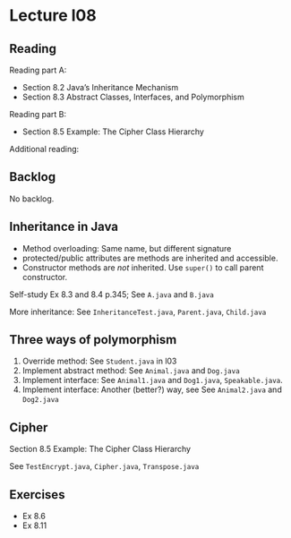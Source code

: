 # Lecture l08

## Reading
Reading part A:
- Section 8.2 Java’s Inheritance Mechanism
- Section 8.3 Abstract Classes, Interfaces, and Polymorphism


Reading part B:
- Section 8.5 Example: The Cipher Class Hierarchy


Additional reading:  


## Backlog
No backlog.

## Inheritance in Java
- Method overloading: Same name, but different signature
- protected/public attributes are methods are inherited and accessible.
- Constructor methods are *not* inherited. Use `super()` to call parent constructor.


Self-study Ex 8.3 and 8.4 p.345; See `A.java` and `B.java`

More inheritance:
See `InheritanceTest.java`, `Parent.java`, `Child.java`

## Three ways of polymorphism
1. Override method: See `Student.java` in l03
1. Implement abstract method: See `Animal.java` and `Dog.java`
1. Implement interface: See `Animal1.java` and `Dog1.java`, `Speakable.java`.
1. Implement interface: Another (better?) way, see See `Animal2.java` and `Dog2.java`

## Cipher
Section 8.5 Example: The Cipher Class Hierarchy

See `TestEncrypt.java`, `Cipher.java`, `Transpose.java` 

## Exercises
- Ex 8.6 
- Ex 8.11
